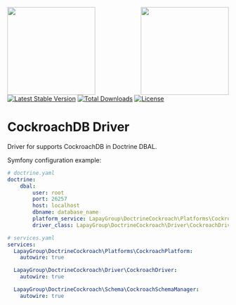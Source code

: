 <a href="https://lapay.group/"><img align="left" width="200" src="https://lapay.group/lglogo.jpg"></a>
<a href="https://www.cockroachlabs.com/"><img align="right" width="200" src="https://d33wubrfki0l68.cloudfront.net/1c17b3053b29646cdddc53965186a02179b59842/3ead0/img/cockroachlabs-logo-170.png"></a>

<br /><br /><br />
[![Latest Stable Version](https://poser.pugx.org/lapaygroup/doctrine-cockroachdb/v/stable)](https://packagist.org/packages/lapaygroup/doctrine-cockroachdb)
[![Total Downloads](https://poser.pugx.org/lapaygroup/doctrine-cockroachdb/downloads)](https://packagist.org/packages/lapaygroup/doctrine-cockroachdb)
[![License](https://poser.pugx.org/lapaygroup/doctrine-cockroachdb/license)](https://packagist.org/packages/lapaygroup/doctrine-cockroachdb)

# CockroachDB Driver

Driver for supports CockroachDB in Doctrine DBAL. 

Symfony configuration example:
```yaml
# doctrine.yaml
doctrine:
    dbal:
        user: root
        port: 26257
        host: localhost
        dbname: database_name
        platform_service: LapayGroup\DoctrineCockroach\Platforms\CockroachPlatform
        driver_class: LapayGroup\DoctrineCockroach\Driver\CockroachDriver
```

```yaml
# services.yaml
services:
  LapayGroup\DoctrineCockroach\Platforms\CockroachPlatform:
    autowire: true

  LapayGroup\DoctrineCockroach\Driver\CockroachDriver:
    autowire: true

  LapayGroup\DoctrineCockroach\Schema\CockroachSchemaManager:
    autowire: true
```